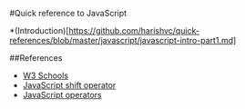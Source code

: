 #Quick reference to JavaScript

*(Introduction)[https://github.com/harishvc/quick-references/blob/master/javascript/javascript-intro-part1.md]


##References
* [W3 Schools](http://www.w3schools.com/js/)
* [JavaScript shift operator](http://stackoverflow.com/questions/1822350/what-is-the-javascript-operator-and-how-do-you-use-it)
* [JavaScript operators](http://web.eecs.umich.edu/~bartlett/jsops.html)